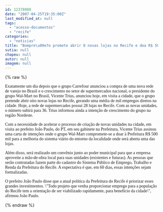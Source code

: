 ```yaml
---
id: 12378088
date: "2007-04-25T19:35:00Z"
last_modified_at: null
tags:
  - "acesso-documentos"
  - "recife"
categories:
  - "noticias"
title: "Bompre\u00e7o promete abrir 8 novas lojas no Recife e doa R$ 500 mil para PCR melhorar acesso \u00e0 lojas"
sutia: null
chapeu: null
autor: null
imagem: null
---
```

{% raw %}
<p><P><FONT face=Verdana>Exatamente um dia depois que o grupo Carrefour&nbsp;anunciou a compra de uma nova rede de varejo no Brasil e o crescimento no setor de supermercados nacional, o presidente do grupo Wal-Mart no Brasil, Vicente Trius, anunciou hoje, em visita a cidade, que o grupo pretende abrir oito novas lojas no Recife, gerando uma média de mil empregos diretos na cidade. Hoje, a rede de supermercados possui 28 lojas no Recife. Com as novas unidades, o número subirá para 36. Trius informou ainda a intenção de crescimento do grupo na região Nordeste.</FONT></P></p>
<p><P><FONT face=Verdana>Com a necessidade de acelerar o processo de criação de novas unidades na cidade, em visita ao prefeito João Paulo, do PT, em seu gabinete na Prefeitura, Vicente Trius assinou uma carta de intenções onde o grupo Wal-Mart compromete-se a doar à Prefeitura R$ 500 mil para a melhoria do sistema viário do entorno da localidade onde será aberta uma das lojas. </FONT></P></p>
<p><P><FONT face=Verdana>Além disso, será realizado um convênio junto ao poder municipal para que a empresa aproveite a mão-de-obra local para suas unidades (existentes e futuras). As pessoas que serão contratadas fazem parte do cadastro do Sistema Público de Emprego, Trabalho e Renda da Prefeitura do Recife. A expectativa é que, em 60 dias, essas intenções sejam formalizadas. </FONT></P></p>
<p><P><FONT face=Verdana>O prefeito João Paulo disse que a atual política da Prefeitura do Recife é priorizar esses grandes investimentos. \"Todo projeto que venha proporcionar emprego para a população do Recife tem a orientação de ser viabilizado rapidamente, para benefício da cidade\", afirmou João Paulo.</FONT></P> </p>
{% endraw %}